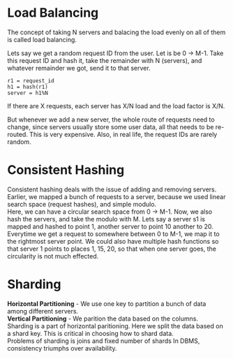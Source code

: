 # Load Balancing

The concept of taking N servers and balacing the load evenly on all of them is called load balancing.  

Lets say we get a random request ID from the user. Let is be 0 -> M-1. Take this request ID and hash it, take the remainder with N (servers), and whatever remainder we got, send it to that server.
```
r1 = request_id    
h1 = hash(r1)  
server = h1%N  
```
If there are X requests, each server has X/N load and the load factor is X/N.   

But whenever we add a new server, the whole route of requests need to change, since servers usually store some user data, all that needs to be re-routed. This is very expensive. Also, in real life, the request IDs are rarely random. 

# Consistent Hashing

Consistent hashing deals with the issue of adding and removing servers.  
Earlier, we mapped a bunch of requests to a server, because we used linear search space (request hashes), and simple modulo.  
Here, we can have a circular search space from 0 -> M-1. Now, we also hash the servers, and take the modulo with M. Lets say a server s1 is mapped and hashed to point 1, another server to point 10 another to 20. Everytime we get a request to somewhere between 0 to M-1, we map it to the rightmost server point. We could also have multiple hash functions so that server 1 points to places 1, 15, 20, so that when one server goes, the circularity is not much effected.  


# Sharding
**Horizontal Partitioning** - We use one key to partition a bunch of data among different servers.  
**Vertical Partitioning** - We parition the data based on the columns.  
Sharding is a part of horizontal paritioning. Here we split the data based on a shard key. This is critical in choosing how to shard data.  
Problems of sharding is joins and fixed number of shards
In DBMS, consistency triumphs over availability. 
